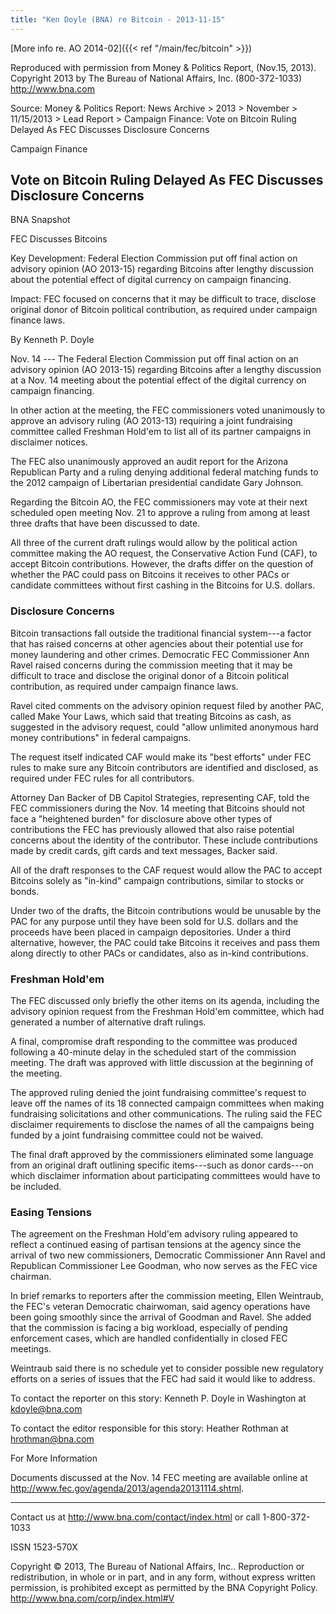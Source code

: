```yaml
---
title: "Ken Doyle (BNA) re Bitcoin - 2013-11-15"
---
```


[More info re. AO 2014-02]({{< ref "/main/fec/bitcoin" >}})

Reproduced with permission from Money & Politics Report, (Nov.15,
2013).  
Copyright 2013 by The Bureau of National Affairs, Inc. (800-372-1033)  
<http://www.bna.com>

Source: Money & Politics Report: News Archive > 2013 > November >
11/15/2013 > Lead Report > Campaign Finance: Vote on Bitcoin Ruling
Delayed As FEC Discusses Disclosure Concerns

Campaign Finance

Vote on Bitcoin Ruling Delayed As FEC Discusses Disclosure Concerns
-------------------------------------------------------------------

BNA Snapshot

FEC Discusses Bitcoins

Key Development: Federal Election Commission put off final action on
advisory opinion (AO 2013-15) regarding Bitcoins after lengthy
discussion about the potential effect of digital currency on campaign
financing.

Impact: FEC focused on concerns that it may be difficult to trace,
disclose original donor of Bitcoin political contribution, as required
under campaign finance laws.

By Kenneth P. Doyle

Nov. 14 --- The Federal Election Commission put off final action on an
advisory opinion (AO 2013-15) regarding Bitcoins after a lengthy
discussion at a Nov. 14 meeting about the potential effect of the
digital currency on campaign financing.

In other action at the meeting, the FEC commissioners voted unanimously
to approve an advisory ruling (AO 2013-13) requiring a joint fundraising
committee called Freshman Hold'em to list all of its partner campaigns
in disclaimer notices.

The FEC also unanimously approved an audit report for the Arizona
Republican Party and a ruling denying additional federal matching funds
to the 2012 campaign of Libertarian presidential candidate Gary Johnson.

Regarding the Bitcoin AO, the FEC commissioners may vote at their next
scheduled open meeting Nov. 21 to approve a ruling from among at least
three drafts that have been discussed to date.

All three of the current draft rulings would allow by the political
action committee making the AO request, the Conservative Action Fund
(CAF), to accept Bitcoin contributions. However, the drafts differ on
the question of whether the PAC could pass on Bitcoins it receives to
other PACs or candidate committees without first cashing in the Bitcoins
for U.S. dollars.

### Disclosure Concerns

Bitcoin transactions fall outside the traditional financial system---a
factor that has raised concerns at other agencies about their potential
use for money laundering and other crimes. Democratic FEC Commissioner
Ann Ravel raised concerns during the commission meeting that it may be
difficult to trace and disclose the original donor of a Bitcoin
political contribution, as required under campaign finance laws.

Ravel cited comments on the advisory opinion request filed by another
PAC, called Make Your Laws, which said that treating Bitcoins as cash,
as suggested in the advisory request, could "allow unlimited anonymous
hard money contributions" in federal campaigns.

The request itself indicated CAF would make its "best efforts" under FEC
rules to make sure any Bitcoin contributors are identified and
disclosed, as required under FEC rules for all contributors.

Attorney Dan Backer of DB Capitol Strategies, representing CAF, told the
FEC commissioners during the Nov. 14 meeting that Bitcoins should not
face a "heightened burden" for disclosure above other types of
contributions the FEC has previously allowed that also raise potential
concerns about the identity of the contributor. These include
contributions made by credit cards, gift cards and text messages, Backer
said.

All of the draft responses to the CAF request would allow the PAC to
accept Bitcoins solely as "in-kind" campaign contributions, similar to
stocks or bonds.

Under two of the drafts, the Bitcoin contributions would be unusable by
the PAC for any purpose until they have been sold for U.S. dollars and
the proceeds have been placed in campaign depositories. Under a third
alternative, however, the PAC could take Bitcoins it receives and pass
them along directly to other PACs or candidates, also as in-kind
contributions.

### Freshman Hold'em

The FEC discussed only briefly the other items on its agenda, including
the advisory opinion request from the Freshman Hold'em committee, which
had generated a number of alternative draft rulings.

A final, compromise draft responding to the committee was produced
following a 40-minute delay in the scheduled start of the commission
meeting. The draft was approved with little discussion at the beginning
of the meeting.

The approved ruling denied the joint fundraising committee's request to
leave off the names of its 18 connected campaign committees when making
fundraising solicitations and other communications. The ruling said the
FEC disclaimer requirements to disclose the names of all the campaigns
being funded by a joint fundraising committee could not be waived.

The final draft approved by the commissioners eliminated some language
from an original draft outlining specific items---such as donor
cards---on which disclaimer information about participating committees
would have to be included.

### Easing Tensions

The agreement on the Freshman Hold'em advisory ruling appeared to
reflect a continued easing of partisan tensions at the agency since the
arrival of two new commissioners, Democratic Commissioner Ann Ravel and
Republican Commissioner Lee Goodman, who now serves as the FEC vice
chairman.

In brief remarks to reporters after the commission meeting, Ellen
Weintraub, the FEC's veteran Democratic chairwoman, said agency
operations have been going smoothly since the arrival of Goodman and
Ravel. She added that the commission is facing a big workload,
especially of pending enforcement cases, which are handled
confidentially in closed FEC meetings.

Weintraub said there is no schedule yet to consider possible new
regulatory efforts on a series of issues that the FEC had said it would
like to address.


To contact the reporter on this story: Kenneth P. Doyle in Washington at
<kdoyle@bna.com>

To contact the editor responsible for this story: Heather Rothman at
<hrothman@bna.com>

For More Information

Documents discussed at the Nov. 14 FEC meeting are available online at
<http://www.fec.gov/agenda/2013/agenda20131114.shtml>.

------------------------------------------------------------------------

Contact us at <http://www.bna.com/contact/index.html> or call
1-800-372-1033

ISSN 1523-570X

Copyright © 2013, The Bureau of National Affairs, Inc.. Reproduction or
redistribution, in whole or in part, and in any form, without express
written permission, is prohibited except as permitted by the BNA
Copyright Policy. <http://www.bna.com/corp/index.html#V>
